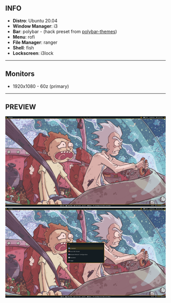 ## INFO

- **Distro**: Ubuntu 20.04
- **Window Manager**: i3
- **Bar**: polybar - (hack preset from [polybar-themes](https://github.com/adi1090x/polybar-themes))
- **Menu**: rofi
- **File Manager**: ranger
- **Shell**: fish
- **Lockscreen**: i3lock

---

## Monitors

- 1920x1080 - 60z (primary)

---

## PREVIEW

![Primary](./preview/preview_1.png)
![Launcher](./preview/preview_2.png)
